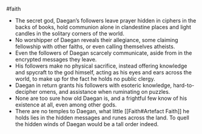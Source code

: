 #faith
* The secret god, Daegan’s followers leave prayer hidden in ciphers in the backs of books, hold communion alone in clandestine places and light candles in the solitary corners of the world.
* No worshipper of Daegan reveals their allegiance, some claiming fellowship with other faiths, or even calling themselves atheists.
* Even the followers of Daegan scarcely communicate, aside from in the encrypted messages they leave.
* His followers make no physical sacrifice, instead offering knowledge and spycraft to the god himself, acting as his eyes and ears across the world, to make up for the fact he holds no public clergy.
* Daegan in return grants his followers with esoteric knowledge, hard-to-decipher omens, and assistance when ruminating on puzzles.
* None are too sure how old Daegan is, and a frightful few know of his existence at all, even among other gods.
* There are no temples to Daegan, what little [[Faith#Artefact Faith]] he holds lies in the hidden messages and runes across the land. To quell the hidden winds of Daegan would be a tall order indeed.